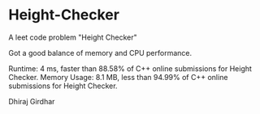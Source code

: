 # Height-Checker
A leet code problem "Height Checker"

Got a good balance of memory and CPU performance.

Runtime: 4 ms, faster than 88.58% of C++ online submissions for Height Checker.
Memory Usage: 8.1 MB, less than 94.99% of C++ online submissions for Height Checker.

Dhiraj Girdhar
